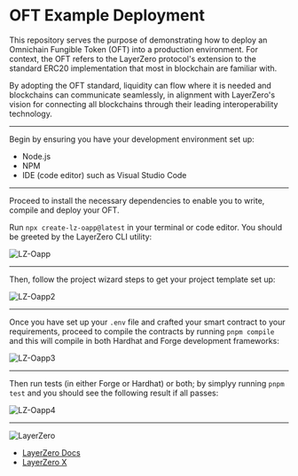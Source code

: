 # OFT Example Deployment

This repository serves the purpose of demonstrating how to deploy an Omnichain Fungible Token (OFT) into a production environment. For context, the OFT refers to the LayerZero protocol's extension to the standard ERC20 implementation that most in blockchain are familiar with. <br>

By adopting the OFT standard, liquidity can flow where it is needed and blockchains can communicate seamlessly, in alignment with LayerZero's vision for connecting all blockchains through their leading interoperability technology.

---

Begin by ensuring you have your development environment set up:

- Node.js
- NPM
- IDE (code editor) such as Visual Studio Code

---

Proceed to install the necessary dependencies to enable you to write, compile and deploy your OFT.

Run `npx create-lz-oapp@latest` in your terminal or code editor. You should be greeted by the LayerZero CLI utility:

![LZ-Oapp](https://github.com/user-attachments/assets/28010f36-f51a-443d-b441-2de34064bf76)

---

Then, follow the project wizard steps to get your project template set up:

![LZ-Oapp2](https://github.com/user-attachments/assets/ae13ff04-034b-4061-bbb5-9acb2c571c6a)

---

Once you have set up your `.env` file and crafted your smart contract to your requirements, proceed to compile the contracts by running `pnpm compile` and this will compile in both Hardhat and Forge development frameworks:

![LZ-Oapp3](https://github.com/user-attachments/assets/3a4fca81-f53b-4ec9-aaa2-98dc672295b8)

---

Then run tests (in either Forge or Hardhat) or both; by simplyy running `pnpm test` and you should see the following result if all passes:

![LZ-Oapp4](https://github.com/user-attachments/assets/b9498c10-0266-4da5-bb3e-acf45a788733)

---

![LayerZero](https://github.com/user-attachments/assets/334a4032-acb6-4f0d-b436-72c4521b1b27)

- [LayerZero Docs](https://docs.layerzero.network/v2) 
- [LayerZero X](https://twitter.com/LayerZero_Labs)
